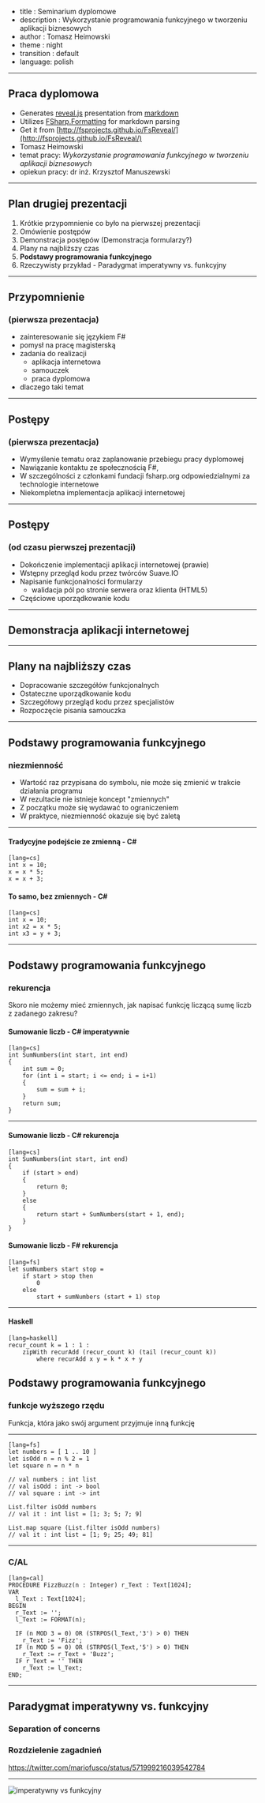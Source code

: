 - title : Seminarium dyplomowe
- description : Wykorzystanie programowania funkcyjnego w tworzeniu aplikacji biznesowych
- author : Tomasz Heimowski
- theme : night
- transition : default
- language: polish

***

## Praca dyplomowa

- Generates [reveal.js](http://lab.hakim.se/reveal-js/#/) presentation from [markdown](http://daringfireball.net/projects/markdown/)
- Utilizes [FSharp.Formatting](https://github.com/tpetricek/FSharp.Formatting) for markdown parsing
- Get it from [http://fsprojects.github.io/FsReveal/](http://fsprojects.github.io/FsReveal/)
- Tomasz Heimowski
- temat pracy: *Wykorzystanie programowania funkcyjnego w tworzeniu aplikacji biznesowych*
- opiekun pracy: dr inż. Krzysztof Manuszewski

***

## Plan drugiej prezentacji

1. Krótkie przypomnienie co było na pierwszej prezentacji
2. Omówienie postępów
3. Demonstracja postępów (Demonstracja formularzy?)
4. Plany na najbliższy czas
5. **Podstawy programowania funkcyjnego**
6. Rzeczywisty przykład - Paradygmat imperatywny vs. funkcyjny

***

## Przypomnienie

### (pierwsza prezentacja)

- zainteresowanie się językiem F#
- pomysł na pracę magisterską
- zadania do realizacji
    - aplikacja internetowa
    - samouczek
    - praca dyplomowa
- dlaczego taki temat

***

## Postępy

### (pierwsza prezentacja)

- Wymyślenie tematu oraz zaplanowanie przebiegu pracy dyplomowej
- Nawiązanie kontaktu ze społecznością F#,
- W szczególności z członkami fundacji fsharp.org odpowiedzialnymi za technologie internetowe
- Niekompletna implementacja aplikacji internetowej

---

## Postępy

### (od czasu pierwszej prezentacji)

- Dokończenie implementacji aplikacji internetowej (prawie)
- Wstępny przegląd kodu przez twórców Suave.IO
- Napisanie funkcjonalności formularzy
    - walidacja pól po stronie serwera oraz klienta (HTML5)
- Częściowe uporządkowanie kodu

***

## Demonstracja aplikacji internetowej

***

## Plany na najbliższy czas

- Dopracowanie szczegółów funkcjonalnych
- Ostateczne uporządkowanie kodu
- Szczegółowy przegląd kodu przez specjalistów
- Rozpoczęcie pisania samouczka

***

## Podstawy programowania funkcyjnego

### niezmienność

- Wartość raz przypisana do symbolu, nie może się zmienić w trakcie działania programu
- W rezultacie nie istnieje koncept "zmiennych"
- Z początku może się wydawać to ograniczeniem
- W praktyce, niezmienność okazuje się być zaletą

---

#### Tradycyjne podejście ze zmienną - C#

    [lang=cs]
    int x = 10;
    x = x * 5;
    x = x + 3;

#### To samo, bez zmiennych - C#

    [lang=cs]
    int x = 10;
    int x2 = x * 5;
    int x3 = y + 3;

---

## Podstawy programowania funkcyjnego

### rekurencja

Skoro nie możemy mieć zmiennych, jak napisać funkcję liczącą sumę liczb z zadanego zakresu?

#### Sumowanie liczb - C# imperatywnie

    [lang=cs]
    int SumNumbers(int start, int end)
    {
        int sum = 0;
        for (int i = start; i <= end; i = i+1)
        {
            sum = sum + i;
        }
        return sum;
    }

---

#### Sumowanie liczb - C# rekurencja

    [lang=cs]
    int SumNumbers(int start, int end)
    {
        if (start > end) 
        {
            return 0;
        }
        else 
        {
            return start + SumNumbers(start + 1, end);
        }
    }

#### Sumowanie liczb - F# rekurencja

    [lang=fs]
    let sumNumbers start stop =
        if start > stop then 
            0
        else
            start + sumNumbers (start + 1) stop

---

#### Haskell
 
    [lang=haskell]
    recur_count k = 1 : 1 : 
        zipWith recurAdd (recur_count k) (tail (recur_count k))
            where recurAdd x y = k * x + y
## Podstawy programowania funkcyjnego

### funkcje wyższego rzędu

Funkcja, która jako swój argument przyjmuje inną funkcję

---

    [lang=fs]
    let numbers = [ 1 .. 10 ]
    let isOdd n = n % 2 = 1
    let square n = n * n

    // val numbers : int list
    // val isOdd : int -> bool
    // val square : int -> int

    List.filter isOdd numbers
    // val it : int list = [1; 3; 5; 7; 9]
    
    List.map square (List.filter isOdd numbers)
    // val it : int list = [1; 9; 25; 49; 81]

---

### C/AL

    [lang=cal]
    PROCEDURE FizzBuzz(n : Integer) r_Text : Text[1024];
    VAR
      l_Text : Text[1024];
    BEGIN
      r_Text := '';
      l_Text := FORMAT(n);

      IF (n MOD 3 = 0) OR (STRPOS(l_Text,'3') > 0) THEN
        r_Text := 'Fizz';
      IF (n MOD 5 = 0) OR (STRPOS(l_Text,'5') > 0) THEN
        r_Text := r_Text + 'Buzz';
      IF r_Text = '' THEN
        r_Text := l_Text;
    END;

***

## Paradygmat imperatywny vs. funkcyjny

### Separation of concerns

### Rozdzielenie zagadnień

https://twitter.com/mariofusco/status/571999216039542784

***

![imperatywny vs funkcyjny](images/imperative_functional.jpg)
